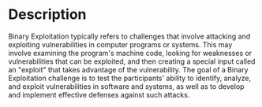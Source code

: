 # Description

Binary Exploitation typically refers to challenges that involve attacking and exploiting vulnerabilities in computer programs or systems. This may involve examining the program's machine code, looking for weaknesses or vulnerabilities that can be exploited, and then creating a special input called an "exploit" that takes advantage of the vulnerability. The goal of a Binary Exploitation challenge is to test the participants' ability to identify, analyze, and exploit vulnerabilities in software and systems, as well as to develop and implement effective defenses against such attacks.
